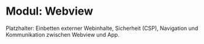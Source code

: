 # Modul: Webview

Platzhalter: Einbetten externer Webinhalte, Sicherheit (CSP), Navigation und Kommunikation zwischen Webview und App.

